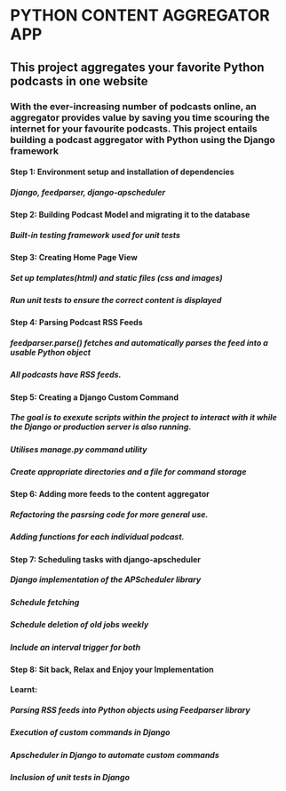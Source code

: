 # PYTHON CONTENT AGGREGATOR APP

## This project aggregates your favorite Python podcasts in one website
### With the ever-increasing number of podcasts online, an aggregator provides value by saving you time scouring the internet for your favourite podcasts. This project entails building a podcast aggregator with Python using the Django framework

#### Step 1: Environment setup and installation of dependencies
#####        Django, feedparser, django-apscheduler

#### Step 2: Building Podcast Model and migrating it to the database
#####       	Built-in testing framework used for unit tests

#### Step 3: Creating Home Page View
#####    	Set up templates(html) and static files (css and images)
#####       Run unit tests to ensure the correct content is displayed

#### Step 4: Parsing Podcast RSS Feeds
#####       feedparser.parse() fetches and automatically parses the feed into a usable Python object
#####       All podcasts have RSS feeds.

#### Step 5: Creating a Django Custom Command
#####       The goal is to exexute scripts within the project to interact with it while the Django or production server is also running.
#####       Utilises manage.py command utility
#####       Create appropriate directories and a file for command storage


#### Step 6: Adding more feeds to the content aggregator
#####       Refactoring the pasrsing code for more general use.
#####       Adding functions for each individual podcast.

#### Step 7: Scheduling tasks with django-apscheduler
#####       Django implementation of the APScheduler library
#####       Schedule fetching
#####       Schedule deletion of old jobs weekly
#####       Include an interval trigger for both

#### Step 8: Sit back, Relax and Enjoy your Implementation
#### Learnt:
#####       Parsing RSS feeds into Python objects using Feedparser library
#####       Execution of custom commands in Django
#####       Apscheduler in Django to automate custom commands
#####       Inclusion of unit tests in Django
